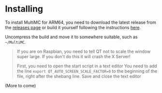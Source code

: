 # Installing
To install MultiMC for ARM64, you need to download the latest release from the [releases page](https://github.com/JJTech0130/MultiMC5/releases/) or build it yourself following the instructions [here](build).

Uncompress the build and move it to somewhere suitable, such as `~/MultiMC`.

> If you are on Raspbian, you need to tell QT not to scale the window super large. If you don't do this it will crash the X Server!
> 
> First, you need to open the start script in a text editor
> You need to add the line `export QT_AUTO_SCREEN_SCALE_FACTOR=0` to the beginning of the file, right after the shebang line.
> Save and close the text editor

(More to come)
